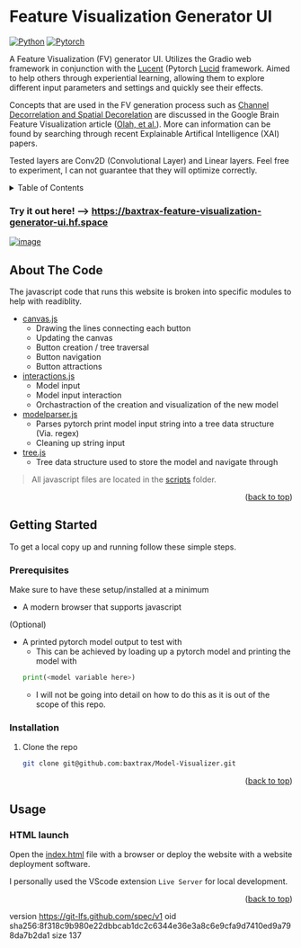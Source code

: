 # Feature Visualization Generator UI

[![Python][Python-badge]][Python-url]
[![Pytorch][Pytorch-badge]][Pytorch-url]

A Feature Visualization (FV) generator UI. Utilizes the Gradio web framework in conjunction with the [Lucent](https://github.com/greentfrapp/lucent) (Pytorch [Lucid](https://github.com/tensorflow/lucid) framework. Aimed to help others through experiential learning, allowing them to explore different input parameters and settings and quickly see their effects.

Concepts that are used in the FV generation process such as [Channel Decorrelation and Spatial Decorelation](https://distill.pub/2017/feature-visualization/#d-footnote-8:~:text=the%20training%20data.-,Preconditioning%20and%20Parameterization,-In%20the%20previous) are discussed in the Google Brain Feature Visualization article ([Olah, et al.](https://distill.pub/2017/feature-visualization/)). More can information can be found by searching through recent Explainable Artifical Intelligence (XAI) papers.

Tested layers are Conv2D (Convolutional Layer) and Linear layers. Feel free to experiment, I can not guarantee that they will optimize correctly.

<!-- TABLE OF CONTENTS -->
<details>
  <summary>Table of Contents</summary>
  <ol>
    <li>
      <a href="#about-the-code">About The Code</a>
    </li>
    <li>
      <a href="#getting-started">Getting Started</a>
      <ul>
        <li><a href="#prerequisites">Prerequisites</a></li>
        <li><a href="#installation">Installation</a></li>
      </ul>
    </li>
    <li>
      <a href="#usage">Usage</a>
      <ul>
        <li><a href="#html-launch">HTML launch</a></li>
      </ul>
    </li>
  </ol>
</details>

### Try it out here! --> https://baxtrax-feature-visualization-generator-ui.hf.space



[![image](https://github.com/baxtrax/Feature-Visualization-UI/assets/34373485/226c115e-bb58-40e4-894e-10f5b4282ae5)](https://baxtrax-feature-visualization-generator-ui.hf.space)


<!-- Improved compatibility of back to top link: See: https://github.com/othneildrew/Best-README-Template/pull/73 -->
<a name="readme-top"></a>

<!-- ABOUT THE CODE-->
## About The Code

The javascript code that runs this website is broken into specific modules to help with readiblity. 

* [canvas.js](scripts/canvas.js)
  * Drawing the lines connecting each button
  * Updating the canvas
  * Button creation / tree traversal
  * Button navigation
  * Button attractions
* [interactions.js](scripts/interactions.js)
  * Model input
  * Model input interaction
  * Orchastraction of the creation and visualization of the new model
* [modelparser.js](scripts/modelparser.js)
  * Parses pytorch print model input string into a tree data structure (Via. regex)
  * Cleaning up string input
* [tree.js](scripts/tree.js)
  * Tree data structure used to store the model and navigate through

> All javascript files are located in the [scripts](scripts) folder.

<p align="right">(<a href="#readme-top">back to top</a>)</p>

<!-- GETTING STARTED -->
## Getting Started
To get a local copy up and running follow these simple steps.

### Prerequisites

Make sure to have these setup/installed at a minimum
* A modern browser that supports javascript

(Optional)
* A printed pytorch model output to test with
  * This can be achieved by loading up a pytorch model and printing the model with
  ```python
  print(<model variable here>)
  ```
    * I will not be going into detail on how to do this as it is out of the scope of this repo.

### Installation

1. Clone the repo
   ```sh
   git clone git@github.com:baxtrax/Model-Visualizer.git
   ```
<p align="right">(<a href="#readme-top">back to top</a>)</p>

<!-- USAGE EXAMPLES -->
## Usage
### HTML launch
Open the [index.html](index.html) file with a browser or deploy the website with a website deployment software.

I personally used the VScode extension `Live Server` for local development.

<p align="right">(<a href="#readme-top">back to top</a>)</p>


<!-- MARKDOWN LINKS & IMAGES -->
<!-- https://www.markdownguide.org/basic-syntax/#reference-style-links -->
[Python-badge]: https://img.shields.io/badge/Python-3776AB.svg?style=for-the-badge&logo=python&logoColor=FFD343
[Python-url]: https://www.python.org/
[Pytorch-badge]: https://img.shields.io/badge/Pytorch-EE4C2C.svg?style=for-the-badge&logo=pytorch&logoColor=white
[Pytorch-url]: https://pytorch.org/


version https://git-lfs.github.com/spec/v1
oid sha256:8f318c9b980e22dbbcab1dc2c6344e36e3a8c6e9cfa9d7410ed9a798da7b2da1
size 137
